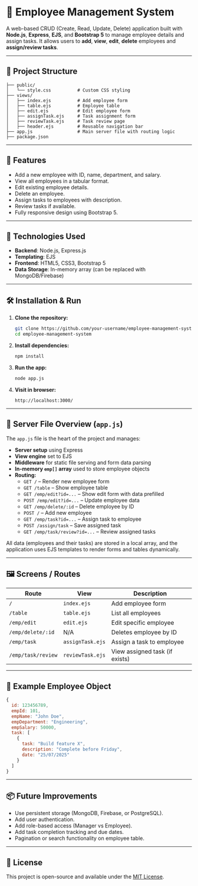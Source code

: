 # 💼 Employee Management System

A web-based CRUD (Create, Read, Update, Delete) application built with **Node.js**, **Express**, **EJS**, and **Bootstrap 5** to manage employee details and assign tasks. It allows users to **add**, **view**, **edit**, **delete** employees and **assign/review tasks**.

---

## 📁 Project Structure

```
├── public/
│   └── style.css          # Custom CSS styling
├── views/
│   ├── index.ejs          # Add employee form
│   ├── table.ejs          # Employee table
│   ├── edit.ejs           # Edit employee form
│   ├── assignTask.ejs     # Task assignment form
│   ├── reviewTask.ejs     # Task review page
│   ├── header.ejs         # Reusable navigation bar
├── app.js                 # Main server file with routing logic
├── package.json
```

---

## 🚀 Features

- Add a new employee with ID, name, department, and salary.
- View all employees in a tabular format.
- Edit existing employee details.
- Delete an employee.
- Assign tasks to employees with description.
- Review tasks if available.
- Fully responsive design using Bootstrap 5.

---

## 🧰 Technologies Used

- **Backend**: Node.js, Express.js
- **Templating**: EJS
- **Frontend**: HTML5, CSS3, Bootstrap 5
- **Data Storage**: In-memory array (can be replaced with MongoDB/Firebase)

---

## 🛠️ Installation & Run

1. **Clone the repository:**
   ```bash
   git clone https://github.com/your-username/employee-management-system.git
   cd employee-management-system
   ```

2. **Install dependencies:**
   ```bash
   npm install
   ```

3. **Run the app:**
   ```bash
   node app.js
   ```

4. **Visit in browser:**
   ```
   http://localhost:3000/
   ```

---

## 📄 Server File Overview (`app.js`)

The `app.js` file is the heart of the project and manages:

- **Server setup** using Express
- **View engine** set to EJS
- **Middleware** for static file serving and form data parsing
- **In-memory `emp[]` array** used to store employee objects
- **Routing:**
  - `GET /` – Render new employee form
  - `GET /table` – Show employee table
  - `GET /emp/edit?id=...` – Show edit form with data prefilled
  - `POST /emp/edit?id=...` – Update employee data
  - `GET /emp/delete/:id` – Delete employee by ID
  - `POST /` – Add new employee
  - `GET /emp/task?id=...` – Assign task to employee
  - `POST /assign/task` – Save assigned task
  - `GET /emp/task/review?id=...` – Review assigned tasks

All data (employees and their tasks) are stored in a local array, and the application uses EJS templates to render forms and tables dynamically.

---

## 🖼️ Screens / Routes

| Route            | View              | Description                      |
|------------------|-------------------|----------------------------------|
| `/`              | `index.ejs`       | Add employee form                |
| `/table`         | `table.ejs`       | List all employees               |
| `/emp/edit`      | `edit.ejs`        | Edit specific employee           |
| `/emp/delete/:id`| N/A               | Deletes employee by ID           |
| `/emp/task`      | `assignTask.ejs`  | Assign a task to employee        |
| `/emp/task/review`| `reviewTask.ejs` | View assigned task (if exists)   |

---

## 📌 Example Employee Object

```js
{
  id: 123456789,
  empId: 101,
  empName: "John Doe",
  empDepartment: "Engineering",
  empSalary: 50000,
  task: [
    {
      task: "Build feature X",
      description: "Complete before Friday",
      date: "25/07/2025"
    }
  ]
}
```

---

## 📦 Future Improvements

- Use persistent storage (MongoDB, Firebase, or PostgreSQL).
- Add user authentication.
- Add role-based access (Manager vs Employee).
- Add task completion tracking and due dates.
- Pagination or search functionality on employee table.

---

## 📝 License

This project is open-source and available under the [MIT License](LICENSE).
